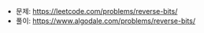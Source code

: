 - 문제: https://leetcode.com/problems/reverse-bits/
- 풀이: https://www.algodale.com/problems/reverse-bits/